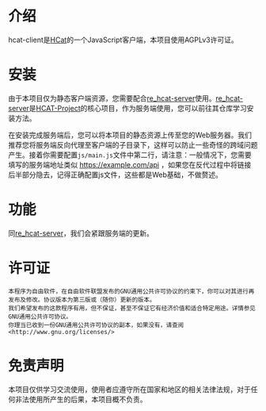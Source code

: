 # 介绍

hcat-client是[HCat](https://hcat.online/)的一个JavaScript客户端，本项目使用AGPLv3许可证。

# 安装

由于本项目仅为静态客户端资源，您需要配合[re_hcat-server](https://github.com/HCAT-Project/re_hcat-server)使用。[re_hcat-server](https://github.com/HCAT-Project/re_hcat-server)是[HCAT-Project](https://github.com/HCAT-Project)的核心项目，作为服务端使用，您可以前往其仓库学习安装方法。

在安装完成服务端后，您可以将本项目的静态资源上传至您的Web服务器。我们推荐您将服务端反向代理至客户端的子目录下，这样可以防止一些奇怪的跨域问题产生。接着你需要配置`js/main.js`文件中第二行，请注意：一般情况下，您需要填写的服务端地址类似 https://example.com/api ，如果您在反代过程中将链接后半部分隐去，记得正确配置js文件，这些都是Web基础，不做赘述。

# 功能

同[re_hcat-server](https://github.com/HCAT-Project/re_hcat-server#%E5%B7%B2%E5%AE%9E%E7%8E%B0%E7%9A%84%E5%8A%9F%E8%83%BD)，我们会紧跟服务端的更新。

# 许可证

```
本程序为自由软件，在自由软件联盟发布的GNU通用公共许可协议的约束下，你可以对其进行再发布及修改。协议版本为第三版或（随你）更新的版本。
我们希望发布的这款程序有用，但不保证，甚至不保证它有经济价值和适合特定用途。详情参见GNU通用公共许可协议。
你理当已收到一份GNU通用公共许可协议的副本，如果没有，请查阅<http://www.gnu.org/licenses/>
```

# 免责声明

本项目仅供学习交流使用，使用者应遵守所在国家和地区的相关法律法规，对于任何非法使用所产生的后果，本项目概不负责。
